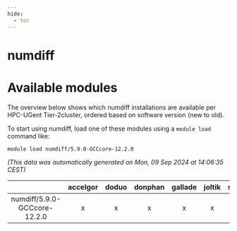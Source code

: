 ```yaml
---
hide:
  - toc
---
```


numdiff
=======

# Available modules


The overview below shows which numdiff installations are available per HPC-UGent Tier-2cluster, ordered based on software version (new to old).

To start using numdiff, load one of these modules using a `module load` command like:

```shell
module load numdiff/5.9.0-GCCcore-12.2.0
```

*(This data was automatically generated on Mon, 09 Sep 2024 at 14:06:35 CEST)*  

| |accelgor|doduo|donphan|gallade|joltik|shinx|skitty|
| :---: | :---: | :---: | :---: | :---: | :---: | :---: | :---: |
|numdiff/5.9.0-GCCcore-12.2.0|x|x|x|x|x|x|x|
